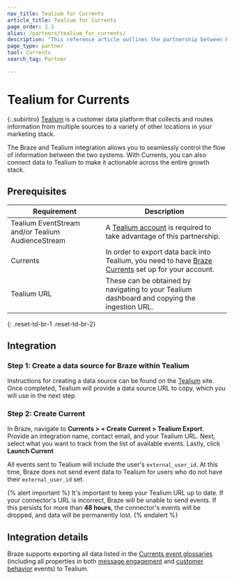 ```yaml
---
nav_title: Tealium for Currents
article_title: Tealium for Currents
page_order: 2.3
alias: /partners/tealium_for_currents/
description: "This reference article outlines the partnership between Braze Currents and Tealium, a customer data platform that collects and routes information between sources in your marketing stack."
page_type: partner
tool: Currents
search_tag: Partner

---
```


# Tealium for Currents

{:.subintro}
[Tealium](https://www.tealium.com) is a customer data platform that collects and routes information from multiple sources to a variety of other locations in your marketing stack.

The Braze and Tealium integration allows you to seamlessly control the flow of information between the two systems. With Currents, you can also connect data to Tealium to make it actionable across the entire growth stack. 

## Prerequisites

| Requirement | Description |
| ----------- | ----------- |
| Tealium EventStream and/or Tealium AudienceStream | A [Tealium account](https://my.tealiumiq.com/) is required to take advantage of this partnership. |
| Currents | In order to export data back into Tealium, you need to have [Braze Currents]({{site.baseurl}}/user_guide/data_and_analytics/braze_currents/#access-currents) set up for your account. |
| Tealium URL | These can be obtained by navigating to your Tealium dashboard and copying the ingestion URL.|
{: .reset-td-br-1 .reset-td-br-2}

## Integration

### Step 1: Create a data source for Braze within Tealium

Instructions for creating a data source can be found on the [Tealium](https://community.tealiumiq.com/t5/Customer-Data-Hub/Braze-Currents-Incoming-Webhook-Setup-Guide/ta-p/36303) site. Once completed, Tealium will provide a data source URL to copy, which you will use in the next step.

### Step 2: Create Current

In Braze, navigate to **Currents > + Create Current > Tealium Export**. Provide an integration name, contact email, and your Tealium URL. Next, select what you want to track from the list of available events. Lastly, click **Launch Current**

All events sent to Tealium will include the user's `external_user_id`. At this time, Braze does not send event data to Tealium for users who do not have their `external_user_id` set.

{% alert important %}
It's important to keep your Tealium URL up to date. If your connector's URL is incorrect, Braze will be unable to send events. If this persists for more than **48 hours**, the connector's events will be dropped, and data will be permanently lost.
{% endalert %}

## Integration details

Braze supports exporting all data listed in the [Currents event glossaries]({{site.baseurl}}/user_guide/data_and_analytics/braze_currents) (including all properties in both [message engagement]({{site.baseurl}}/user_guide/data_and_analytics/braze_currents/event_glossary/message_engagement_events/) and [customer behavior]({{site.baseurl}}/user_guide/data_and_analytics/braze_currents/event_glossary/customer_behavior_events/) events) to Tealium.
